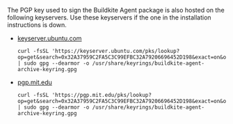 The PGP key used to sign the Buildkite Agent package is also hosted on the following keyservers. Use these keyservers if the one in the installation instructions is down.

- [keyserver.ubuntu.com](https://keyserver.ubuntu.com)

  ```shell
  curl -fsSL 'https://keyserver.ubuntu.com/pks/lookup?op=get&search=0x32A37959C2FA5C3C99EFBC32A79206696452D198&exact=on&options=mr' | sudo gpg --dearmor -o /usr/share/keyrings/buildkite-agent-archive-keyring.gpg
  ```

- [pgp.mit.edu](https://pgp.mit.edu)

  ```shell
  curl -fsSL 'https://pgp.mit.edu/pks/lookup?op=get&search=0x32A37959C2FA5C3C99EFBC32A79206696452D198&exact=on&options=mr' | sudo gpg --dearmor -o /usr/share/keyrings/buildkite-agent-archive-keyring.gpg
  ```
